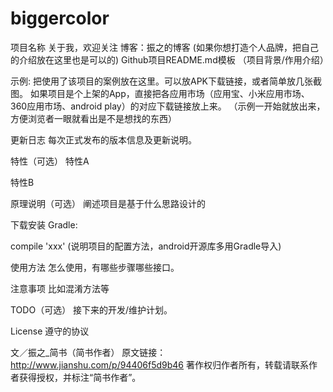 # biggercolor

项目名称
关于我，欢迎关注
博客：振之的博客
(如果你想打造个人品牌，把自己的介绍放在这里也是可以的)
Github项目README.md模板
（项目背景/作用介绍）

示例:
把使用了该项目的案例放在这里。可以放APK下载链接，或者简单放几张截图。
如果项目是个上架的App，直接把各应用市场（应用宝、小米应用市场、360应用市场、android play）的对应下载链接放上来。
（示例一开始就放出来，方便浏览者一眼就看出是不是想找的东西）

更新日志
每次正式发布的版本信息及更新说明。

特性（可选）
特性A

特性B

原理说明（可选）
阐述项目是基于什么思路设计的

下载安装
Gradle:

compile 'xxx'
(说明项目的配置方法，android开源库多用Gradle导入)

使用方法
怎么使用，有哪些步骤哪些接口。

注意事项
比如混淆方法等

TODO（可选）
接下来的开发/维护计划。

License
遵守的协议

文／振之_简书（简书作者）
原文链接：http://www.jianshu.com/p/94406f5d9b46
著作权归作者所有，转载请联系作者获得授权，并标注“简书作者”。
